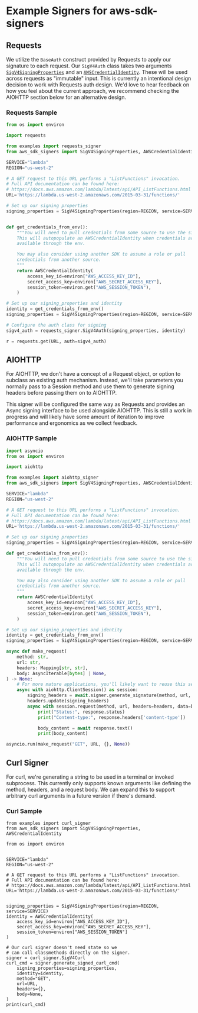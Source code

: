 # Example Signers for aws-sdk-signers

## Requests
We utilize the `BaseAuth` construct provided by Requests to apply our signature
to each request. Our `SigV4Auth` class takes two arguments
[`SigV4SigningProperties`](https://github.com/awslabs/aws-sdk-python-signers/blob/c60077450d1448fd34134618755d1b8495b36605/src/aws_sdk_signers/signers.py#L43-L48)
and an [`AWSCredentialIdentity`](https://github.com/awslabs/aws-sdk-python-signers/blob/c60077450d1448fd34134618755d1b8495b36605/src/aws_sdk_signers/_identity.py#L9-L21).
These will be used across requests as "immutable" input. This is currently an
intentional design decision to work with Requests auth design. We'd love to
hear feedback on how you feel about the current approach, we recommend checking
the AIOHTTP section below for an alternative design.

### Requests Sample
```python
from os import environ

import requests

from examples import requests_signer
from aws_sdk_signers import SigV4SigningProperties, AWSCredentialIdentity

SERVICE="lambda"
REGION="us-west-2"

# A GET request to this URL performs a "ListFunctions" invocation.
# Full API documentation can be found here:
# https://docs.aws.amazon.com/lambda/latest/api/API_ListFunctions.html
URL='https://lambda.us-west-2.amazonaws.com/2015-03-31/functions/'

# Set up our signing properties
signing_properties = SigV4SigningProperties(region=REGION, service=SERVICE)


def get_credentials_from_env():
    """You will need to pull credentials from some source to use the signer.
    This will autopopulate an AWSCredentialIdentity when credentials are
    available through the env.

    You may also consider using another SDK to assume a role or pull
    credentials from another source.
    """
    return AWSCredentialIdentity(
        access_key_id=environ["AWS_ACCESS_KEY_ID"],
        secret_access_key=environ["AWS_SECRET_ACCESS_KEY"],
        session_token=environ.get("AWS_SESSION_TOKEN"),
    )

# Set up our signing_properties and identity
identity = get_credentials_from_env()
signing_properties = SigV4SigningProperties(region=REGION, service=SERVICE)

# Configure the auth class for signing
sigv4_auth = requests_signer.SigV4Auth(signing_properties, identity)

r = requests.get(URL, auth=sigv4_auth)
```

## AIOHTTP
For AIOHTTP, we don't have a concept of a Request object, or option to subclass an
existing auth mechanism. Instead, we'll take parameters you normally pass to a Session
method and use them to generate signing headers before passing them on to AIOHTTP.

This signer will be configured the same way as Requests and provides an Async signing
interface to be used alongside AIOHTTP. This is still a work in progress and will likely
have some amount of iteration to improve performance and ergonomics as we collect feedback.

### AIOHTTP Sample
```python
import asyncio
from os import environ

import aiohttp

from examples import aiohttp_signer
from aws_sdk_signers import SigV4SigningProperties, AWSCredentialIdentity

SERVICE="lambda"
REGION="us-west-2"

# A GET request to this URL performs a "ListFunctions" invocation.
# Full API documentation can be found here:
# https://docs.aws.amazon.com/lambda/latest/api/API_ListFunctions.html
URL='https://lambda.us-west-2.amazonaws.com/2015-03-31/functions/'

# Set up our signing properties
signing_properties = SigV4SigningProperties(region=REGION, service=SERVICE)

def get_credentials_from_env():
    """You will need to pull credentials from some source to use the signer.
    This will autopopulate an AWSCredentialIdentity when credentials are
    available through the env.

    You may also consider using another SDK to assume a role or pull
    credentials from another source.
    """
    return AWSCredentialIdentity(
        access_key_id=environ["AWS_ACCESS_KEY_ID"],
        secret_access_key=environ["AWS_SECRET_ACCESS_KEY"],
        session_token=environ.get("AWS_SESSION_TOKEN"),
    )

# Set up our signing_properties and identity
identity = get_credentials_from_env()
signing_properties = SigV4SigningProperties(region=REGION, service=SERVICE)

async def make_request(
    method: str,
    url: str,
    headers: Mapping[str, str],
    body: AsyncIterable[bytes] | None,
) -> None:
    # For more mature applications, you'll likely want to reuse this session.
    async with aiohttp.ClientSession() as session:
        signing_headers = await.signer.generate_signature(method, url, headers, body)
        headers.update(signing_headers)
        async with session.request(method, url, headers=headers, data=body) as response:
            print("Status:", response.status)
            print("Content-type:", response.headers['content-type'])

            body_content = await response.text()
            print(body_content)

asyncio.run(make_request("GET", URL, {}, None))
```

## Curl Signer
For curl, we're generating a string to be used in a terminal or invoked subprocess.
This currently only supports known arguments like defining the method, headers,
and a request body. We can expand this to support arbitrary curl arguments in
a future version if there's demand.

### Curl Sample
```
from examples import curl_signer
from aws_sdk_signers import SigV4SigningProperties, AWSCredentialIdentity

from os import environ


SERVICE="lambda"
REGION="us-west-2"

# A GET request to this URL performs a "ListFunctions" invocation.
# Full API documentation can be found here:
# https://docs.aws.amazon.com/lambda/latest/api/API_ListFunctions.html
URL='https://lambda.us-west-2.amazonaws.com/2015-03-31/functions/'


signing_properties = SigV4SigningProperties(region=REGION, service=SERVICE)
identity = AWSCredentialIdentity(
    access_key_id=environ["AWS_ACCESS_KEY_ID"],
    secret_access_key=environ["AWS_SECRET_ACCESS_KEY"],
    session_token=environ["AWS_SESSION_TOKEN"]
)

# Our curl signer doesn't need state so we
# can call classmethods directly on the signer.
signer = curl_signer.SigV4Curl
curl_cmd = signer.generate_signed_curl_cmd(
    signing_properties=signing_properties,
    identity=identity,
    method="GET",
    url=URL,
    headers={},
    body=None,
)
print(curl_cmd)
```
